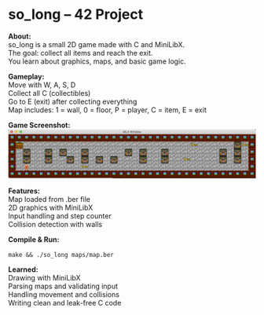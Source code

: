 # so_long – 42 Project
**About:**<br/>
so_long is a small 2D game made with C and MiniLibX.<br/>
The goal: collect all items and reach the exit.<br/>
You learn about graphics, maps, and basic game logic.<br/>

**Gameplay:**<br/>
Move with W, A, S, D<br/>
Collect all C (collectibles)<br/>
Go to E (exit) after collecting everything<br/>
Map includes: 1 = wall, 0 = floor, P = player, C = item, E = exit<br/>

**Game Screenshot:**<br/>
![Game Screenshot](images/so_long.png)

**Features:**<br/>
Map loaded from .ber file<br/>
2D graphics with MiniLibX<br/>
Input handling and step counter<br/>
Collision detection with walls<br/>

**Compile & Run:**

    make && ./so_long maps/map.ber

**Learned:**<br/>
Drawing with MiniLibX<br/>
Parsing maps and validating input<br/>
Handling movement and collisions<br/>
Writing clean and leak-free C code<br/>
